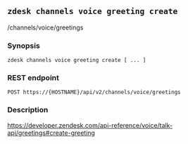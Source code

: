 ## `zdesk channels voice greeting create`

/channels/voice/greetings

### Synopsis

    zdesk channels voice greeting create [ ... ]

### REST endpoint

    POST https://{HOSTNAME}/api/v2/channels/voice/greetings

### Description

https://developer.zendesk.com/api-reference/voice/talk-api/greetings#create-greeting

